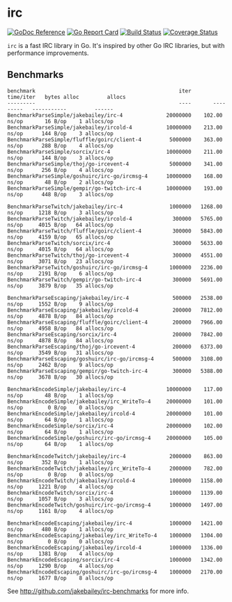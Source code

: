 # irc

[![GoDoc Reference](https://godoc.org/github.com/jakebailey/irc?status.svg)](http://godoc.org/github.com/jakebailey/irc) [![Go Report Card](https://goreportcard.com/badge/github.com/jakebailey/irc)](https://goreportcard.com/report/github.com/jakebailey/irc) [![Build Status](https://travis-ci.com/jakebailey/irc.svg?branch=master)](https://travis-ci.com/jakebailey/irc) [![Coverage Status](https://coveralls.io/repos/github/jakebailey/irc/badge.svg?branch=master)](https://coveralls.io/github/jakebailey/irc?branch=master)

`irc` is a fast IRC library in Go. It's inspired by other Go IRC libraries, but with performance improvements.

## Benchmarks

```
benchmark                                              iter       time/iter   bytes alloc         allocs
---------                                              ----       ---------   -----------         ------
BenchmarkParseSimple/jakebailey/irc-4              20000000    102.00 ns/op       16 B/op    1 allocs/op
BenchmarkParseSimple/jakebailey/ircold-4           10000000    213.00 ns/op      144 B/op    3 allocs/op
BenchmarkParseSimple/fluffle/goirc/client-4         5000000    363.00 ns/op      288 B/op    4 allocs/op
BenchmarkParseSimple/sorcix/irc-4                  10000000    211.00 ns/op      144 B/op    3 allocs/op
BenchmarkParseSimple/thoj/go-ircevent-4             5000000    341.00 ns/op      256 B/op    4 allocs/op
BenchmarkParseSimple/goshuirc/irc-go/ircmsg-4      10000000    168.00 ns/op       48 B/op    2 allocs/op
BenchmarkParseSimple/gempir/go-twitch-irc-4        10000000    193.00 ns/op      448 B/op    3 allocs/op

BenchmarkParseTwitch/jakebailey/irc-4               1000000   1268.00 ns/op     1218 B/op    3 allocs/op
BenchmarkParseTwitch/jakebailey/ircold-4             300000   5765.00 ns/op     4015 B/op   64 allocs/op
BenchmarkParseTwitch/fluffle/goirc/client-4          300000   5843.00 ns/op     4159 B/op   65 allocs/op
BenchmarkParseTwitch/sorcix/irc-4                    300000   5633.00 ns/op     4015 B/op   64 allocs/op
BenchmarkParseTwitch/thoj/go-ircevent-4              300000   4551.00 ns/op     3071 B/op   23 allocs/op
BenchmarkParseTwitch/goshuirc/irc-go/ircmsg-4       1000000   2236.00 ns/op     2191 B/op    6 allocs/op
BenchmarkParseTwitch/gempir/go-twitch-irc-4          300000   5691.00 ns/op     3879 B/op   35 allocs/op

BenchmarkParseEscaping/jakebailey/irc-4              500000   2538.00 ns/op     1552 B/op    9 allocs/op
BenchmarkParseEscaping/jakebailey/ircold-4           200000   7812.00 ns/op     4878 B/op   84 allocs/op
BenchmarkParseEscaping/fluffle/goirc/client-4        200000   7966.00 ns/op     4958 B/op   84 allocs/op
BenchmarkParseEscaping/sorcix/irc-4                  200000   7842.00 ns/op     4878 B/op   84 allocs/op
BenchmarkParseEscaping/thoj/go-ircevent-4            200000   6373.00 ns/op     3549 B/op   31 allocs/op
BenchmarkParseEscaping/goshuirc/irc-go/ircmsg-4      500000   3108.00 ns/op     2462 B/op    9 allocs/op
BenchmarkParseEscaping/gempir/go-twitch-irc-4        300000   5388.00 ns/op     3678 B/op   30 allocs/op

BenchmarkEncodeSimple/jakebailey/irc-4             10000000    117.00 ns/op       48 B/op    1 allocs/op
BenchmarkEncodeSimple/jakebailey/irc_WriteTo-4     20000000    101.00 ns/op        0 B/op    0 allocs/op
BenchmarkEncodeSimple/jakebailey/ircold-4          20000000    101.00 ns/op       64 B/op    1 allocs/op
BenchmarkEncodeSimple/sorcix/irc-4                 20000000    102.00 ns/op       64 B/op    1 allocs/op
BenchmarkEncodeSimple/goshuirc/irc-go/ircmsg-4     20000000    105.00 ns/op       64 B/op    1 allocs/op

BenchmarkEncodeTwitch/jakebailey/irc-4              2000000    863.00 ns/op      352 B/op    1 allocs/op
BenchmarkEncodeTwitch/jakebailey/irc_WriteTo-4      2000000    782.00 ns/op        0 B/op    0 allocs/op
BenchmarkEncodeTwitch/jakebailey/ircold-4           1000000   1158.00 ns/op     1221 B/op    4 allocs/op
BenchmarkEncodeTwitch/sorcix/irc-4                  1000000   1139.00 ns/op     1057 B/op    3 allocs/op
BenchmarkEncodeTwitch/goshuirc/irc-go/ircmsg-4      1000000   1497.00 ns/op     1161 B/op    4 allocs/op

BenchmarkEncodeEscaping/jakebailey/irc-4            1000000   1421.00 ns/op      480 B/op    1 allocs/op
BenchmarkEncodeEscaping/jakebailey/irc_WriteTo-4    1000000   1304.00 ns/op        0 B/op    0 allocs/op
BenchmarkEncodeEscaping/jakebailey/ircold-4         1000000   1336.00 ns/op     1381 B/op    4 allocs/op
BenchmarkEncodeEscaping/sorcix/irc-4                1000000   1342.00 ns/op     1290 B/op    4 allocs/op
BenchmarkEncodeEscaping/goshuirc/irc-go/ircmsg-4    1000000   2170.00 ns/op     1677 B/op    8 allocs/op
```

See http://github.com/jakebailey/irc-benchmarks for more info.